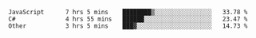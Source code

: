 <!--START_SECTION:waka-->

```text
JavaScript      7 hrs 5 mins    ████████▒░░░░░░░░░░░░░░░░   33.78 %
C#              4 hrs 55 mins   ██████░░░░░░░░░░░░░░░░░░░   23.47 %
Other           3 hrs 5 mins    ███▓░░░░░░░░░░░░░░░░░░░░░   14.73 %
```

<!--END_SECTION:waka-->
